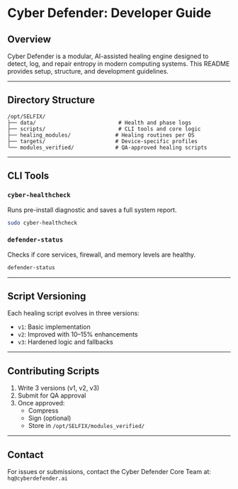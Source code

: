 # Cyber Defender: Developer Guide

## Overview
Cyber Defender is a modular, AI-assisted healing engine designed to detect, log, and repair entropy in modern computing systems. This README provides setup, structure, and development guidelines.

---

## Directory Structure

```
/opt/SELFIX/
├── data/                          # Health and phase logs
├── scripts/                       # CLI tools and core logic
├── healing_modules/              # Healing routines per OS
├── targets/                      # Device-specific profiles
└── modules_verified/             # QA-approved healing scripts
```

---

## CLI Tools

### `cyber-healthcheck`
Runs pre-install diagnostic and saves a full system report.

```bash
sudo cyber-healthcheck
```

### `defender-status`
Checks if core services, firewall, and memory levels are healthy.

```bash
defender-status
```

---

## Script Versioning

Each healing script evolves in three versions:

- `v1`: Basic implementation
- `v2`: Improved with 10–15% enhancements
- `v3`: Hardened logic and fallbacks

---

## Contributing Scripts

1. Write 3 versions (v1, v2, v3)
2. Submit for QA approval
3. Once approved:
   - Compress
   - Sign (optional)
   - Store in `/opt/SELFIX/modules_verified/`

---

## Contact

For issues or submissions, contact the Cyber Defender Core Team at: `hq@cyberdefender.ai`
